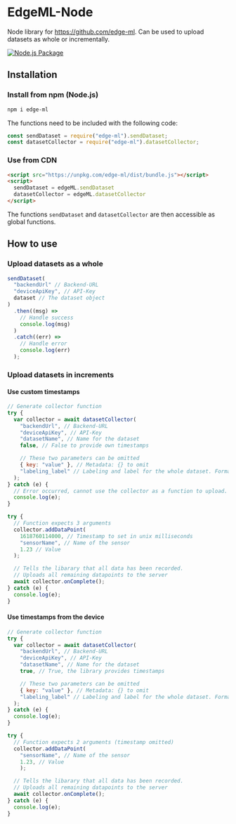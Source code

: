 # EdgeML-Node

Node library for <https://github.com/edge-ml>. Can be used to upload datasets as whole or incrementally.

[![Node.js Package](https://github.com/edge-ml/node/actions/workflows/npm-publish.yml/badge.svg)](https://github.com/edge-ml/node/actions/workflows/npm-publish.yml)

## Installation

### Install from npm (Node.js)

```bash
npm i edge-ml
```

The functions need to be included with the following code:

```js
const sendDataset = require("edge-ml").sendDataset;
const datasetCollector = require("edge-ml").datasetCollector;
```

### Use from CDN

```html
<script src="https://unpkg.com/edge-ml/dist/bundle.js"></script>
<script>
  sendDataset = edgeML.sendDataset
  datasetCollector = edgeML.datasetCollector
</script>
```

The functions `sendDataset` and `datasetCollector` are then accessible as global functions.

## How to use

### Upload datasets as a whole

```js
sendDataset(
  "backendUrl" // Backend-URL
  "deviceApiKey", // API-Key
  dataset // The dataset object
)
  .then((msg) =>
    // Handle success
    console.log(msg)
  )
  .catch((err) =>
    // Handle error
    console.log(err)
  );
```

### Upload datasets in increments

#### Use custom timestamps

```js
// Generate collector function
try {
  var collector = await datasetCollector(
    "backendUrl", // Backend-URL
    "deviceApiKey", // API-Key
    "datasetName", // Name for the dataset
    false, // False to provide own timestamps

    // These two parameters can be omitted
    { key: "value" }, // Metadata: {} to omit
    "labeling_label" // Labeling and label for the whole dataset. Format: {labeling}_{label}
  );
} catch (e) {
  // Error occurred, cannot use the collector as a function to upload.
  console.log(e);
}

try {
  // Function expects 3 arguments
  collector.addDataPoint(
    1618760114000, // Timestamp to set in unix milliseconds
    "sensorName", // Name of the sensor
    1.23 // Value
  );

  // Tells the libarary that all data has been recorded.
  // Uploads all remaining datapoints to the server
  await collector.onComplete();
} catch (e) {
  console.log(e);
}
```

#### Use timestamps from the device

```js
// Generate collector function
try {
  var collector = await datasetCollector(
    "backendUrl", // Backend-URL
    "deviceApiKey", // API-Key
    "datasetName", // Name for the dataset
    true, // True, the library provides timestamps

    // These two parameters can be omitted
    { key: "value" }, // Metadata: {} to omit
    "labeling_label" // Labeling and label for the whole dataset. Format: {labeling}_{label}
  );
} catch (e) {
  console.log(e);
}

try {
  // Function expects 2 arguments (timestamp omitted)
  collector.addDataPoint(
    "sensorName", // Name of the sensor
    1.23, // Value 
    );

  // Tells the libarary that all data has been recorded.
  // Uploads all remaining datapoints to the server
  await collector.onComplete();
} catch (e) {
  console.log(e);
}
```
